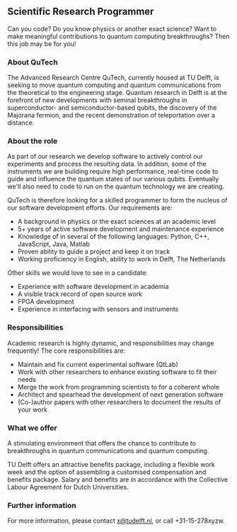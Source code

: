 ## Scientific Research Programmer

Can you code? Do you know physics or another exact science? Want to make
meaningful contributions to quantum computing breakthroughs?  Then this job
may be for you!

### About QuTech

The Advanced Research Centre QuTech, currently housed at TU Delft, is
seeking to move quantum computing and quantum communications from the
theoretical to the engineering stage.  Quantum research in Delft is at the
forefront of new developments with seminal breakthroughs in superconductor-
and semiconductor-based qubits, the discovery of the Majorana fermion, and
the recent demonstration of teleportation over a distance.

### About the role

As part of our research we develop software to actively control our
experiments and process the resulting data.  In addition, some of the
instruments we are building require high performance, real-time code to
guide and influence the quantum states of our various qubits. Eventually
we'll also need to code to run on the quantum technology we are creating.

QuTech is therefore looking for a skilled programmer to form the nucleus of
our software development efforts.  Our requirements are:

 * A background in physics or the exact sciences at an academic level
 * 5+ years of active software development and maintenance experience
 * Knowledge of in several of the following languages: Python, C++, 
   JavaScript, Java, Matlab
 * Proven ability to guide a project and keep it on track
 * Working proficiency in English, ability to work in Delft, The Netherlands

Other skills we would love to see in a candidate:

 * Experience with software development in academia
 * A visible track record of open source work
 * FPGA development
 * Experience in interfacing with sensors and instruments

### Responsibilities

Academic research is highly dynamic, and responsibilities may change
frequently! The core responsibilities are:

 * Maintain and fix current experimental software (QtLab)
 * Work with other researchers to enhance existing software to fit their
   needs
 * Merge the work from programming scientists to for a coherent whole
 * Architect and spearhead the development of next generation software
 * (Co-)author papers with other researchers to document the results of your
   work

### What we offer
A stimulating environment that offers the chance to contribute to
breakthroughs in quantum communications and quantum computing. 

TU Delft offers an attractive benefits package, including a flexible work
week and the option of assembling a customised compensation and benefits
package. Salary and benefits are in accordance with the Collective Labour
Agreement for Dutch Universities.

### Further information
For more information, please contact x@tudelft.nl, or call +31-15-278xyzw. 